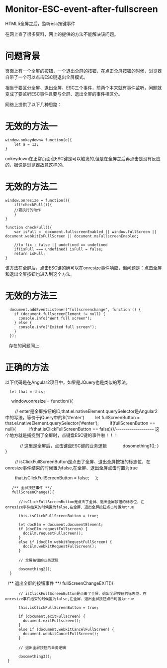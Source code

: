 # Monitor-ESC-event-after-fullscreen
HTML5全屏之后，监听esc按键事件

在网上查了很多资料，网上的提供的方法不能解决该问题。

# 问题背景

页面上有一个全屏的按钮，一个退出全屏的按钮，在点击全屏按钮的时候，浏览器自带了一个可以点击ESC键退出全屏模式。

相当于要区分全屏、退出全屏、ESC三个事件，前两个本来就有事件监听，问题就变成了要监听ESC事件且要与全屏、退出全屏的事件相区分。

网络上提供了以下几种思路：

# 无效的方法一
    window.onkeydown= function(e){
        let a = 12;
    }
 
onkeydown在正常页面点ESC键是可以触发的,但是在全屏之后再点击是没有反应的，据说是浏览器故意这样的。

# 无效的方法二
    window.onresize = function(){
        if(!checkFull()){
        //要执行的动作
        }
    }

    function checkFull(){
        var isFull =  document.fullscreenEnabled || window.fullScreen || document.webkitIsFullScreen || document.msFullscreenEnabled;

        //to fix : false || undefined == undefined
        if(isFull === undefined) isFull = false;
        return isFull;
    }

该方法在全屏后，点击ESC键的确可以在onresize事件响应，但问题是：点击全屏和退出全屏按钮也进入到这个方法。

# 无效的方法三
      document.addEventListener("fullscreenchange", function () {
        if (document.fullscreenElement != null) {
          console.info("Went full screen");
        } else {
          console.info("Exited full screen");
        }
      });
  
  存在的问题同上.
  
# 正确的方法
以下代码是在Angular2项目中，如果是JQuery也是类似的写法。

      let that = this;
      window.onresize = function(){
      
         // enter是全屏按钮的ID,that.el.nativeElement.querySelector是Angular2中的写法，等价于jQuery中的$('#enter')
         let fullScreenButton =  that.el.nativeElement.querySelector('#enter');
         if(fullScreenButton == null){
            if(that.isClickFullScreenButton == false){//------------------- 这个地方就是捕捉到了全屏时，点键盘ESC键的事件啦！！！
            
              // 这里是全屏后，点击键盘ESC键的业务逻辑
              dosomething1();
            }
          }
          
          // isClickFullScreenButton是点击了全屏、退出全屏按钮的标志位，在onresize事件结束的时候置为false,在全屏、退出全屏点击时置为true
          
          that.isClickFullScreenButton = false;
      };
      
      
       /** 全屏按钮事件 **/
       fullScreenChange(){
  
          //isClickFullScreenButton是点击了全屏、退出全屏按钮的标志位，在onresize事件结束的时候置为false,在全屏、退出全屏按钮点击时置为true

          this.isClickFullScreenButton = true;

          let docElm = document.documentElement;
          if (docElm.requestFullscreen) {
            docElm.requestFullscreen();
          }
          else if (docElm.webkitRequestFullScreen) {
            docElm.webkitRequestFullScreen();
          }

          // 全屏按钮的业务逻辑

          dosomething2();
      }
  
      /** 退出全屏的按钮事件 **/
      fullScreenChangeEXIT(){

          // isClickFullScreenButton是点击了全屏、退出全屏按钮的标志位，在onresize事件结束的时候置为false,在全屏、退出全屏按钮点击时置为true

          this.isClickFullScreenButton = true;

          if (document.exitFullscreen) {
            document.exitFullscreen();
          }
          else if (document.webkitCancelFullScreen) {
            document.webkitCancelFullScreen();
          }

          // 退出全屏按钮的业务逻辑

          dosomething3();
     }
